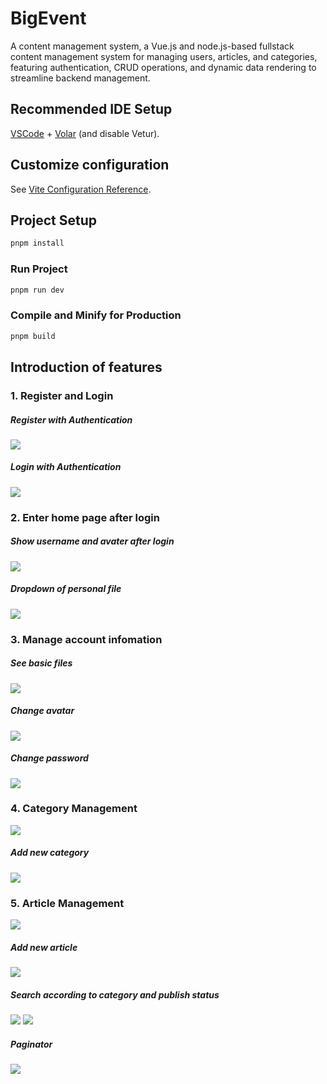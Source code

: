 # BigEvent

 A content management system, a Vue.js and node.js-based fullstack content management system for managing users, articles, and categories, featuring authentication, CRUD operations, and dynamic data rendering to streamline backend management.

## Recommended IDE Setup

[VSCode](https://code.visualstudio.com/) + [Volar](https://marketplace.visualstudio.com/items?itemName=Vue.volar) (and disable Vetur).

## Customize configuration

See [Vite Configuration Reference](https://vite.dev/config/).

## Project Setup

```sh
pnpm install
```

### Run Project

```sh
pnpm run dev
```

### Compile and Minify for Production

```sh
pnpm build
```
## Introduction of features

### 1. Register and Login

##### Register with Authentication
![](./assets/register.png)

##### Login with Authentication
![](./assets/login.png)

### 2. Enter home page after login

##### Show username and avater after login
![](./assets/layout.png)

##### Dropdown of personal file
![](./assets/personal.png)

### 3. Manage account infomation

##### See basic files
![](./assets/basic.png)

##### Change avatar
![](./assets/changeAvatar.png)

##### Change password
![](./assets/changePassword.png)

### 4. Category Management
![](./assets/category.png)

##### Add new category
![](./assets/addCate.png)

### 5. Article Management
![](./assets/article.png)

##### Add new article
![](./assets/addArt.png)

##### Search according to category and publish status
![](./assets/artCate.png)
![](./assets/pubStatus.png)
##### Paginator
![](./assets/paginator.png)



